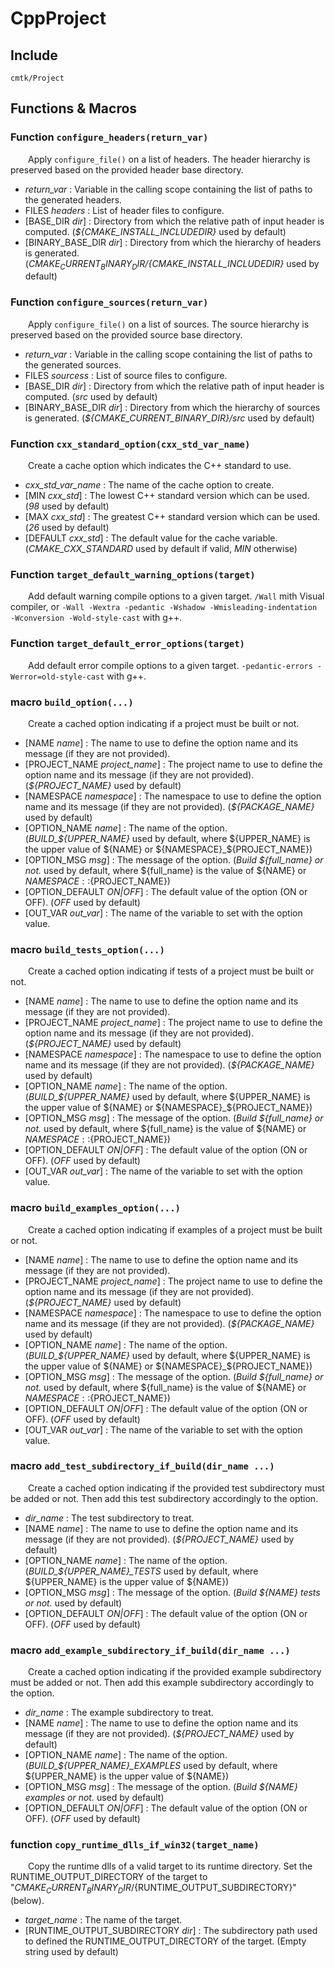 
# CppProject

## Include
`cmtk/Project`

## Functions & Macros
### Function `configure_headers(return_var)`

&ensp;&ensp;&ensp;&ensp;Apply `configure_file()` on a list of headers. The header hierarchy is preserved based on the provided header base directory.
- *return_var* :  Variable in the calling scope containing the list of paths to the generated headers.
- FILES *headers* :  List of header files to configure.
- [BASE_DIR *dir*] :  Directory from which the relative path of input header is computed. (*${CMAKE_INSTALL_INCLUDEDIR}* used by default)
- [BINARY_BASE_DIR *dir*] :  Directory from which the hierarchy of headers is generated. (*${CMAKE_CURRENT_BINARY_DIR}/${CMAKE_INSTALL_INCLUDEDIR}* used by default)

### Function `configure_sources(return_var)`

&ensp;&ensp;&ensp;&ensp;Apply `configure_file()` on a list of sources. The source hierarchy is preserved based on the provided source base directory.
- *return_var* :  Variable in the calling scope containing the list of paths to the generated sources.
- FILES *sourcess* :  List of source files to configure.
- [BASE_DIR *dir*] :  Directory from which the relative path of input header is computed. (*src* used by default)
- [BINARY_BASE_DIR *dir*] :  Directory from which the hierarchy of sources is generated. (*${CMAKE_CURRENT_BINARY_DIR}/src* used by default)

### Function `cxx_standard_option(cxx_std_var_name)`

&ensp;&ensp;&ensp;&ensp;Create a cache option which indicates the C++ standard to use.
- *cxx_std_var_name* :  The name of the cache option to create.
- [MIN *cxx_std*] :  The lowest C++ standard version which can be used.  (*98* used by default)
- [MAX *cxx_std*] :  The greatest C++ standard version which can be used.  (*26* used by default)
- [DEFAULT *cxx_std*] :  The default value for the cache variable.  (*CMAKE_CXX_STANDARD* used by default if valid, *MIN* otherwise)

### Function `target_default_warning_options(target)`

&ensp;&ensp;&ensp;&ensp;Add default warning compile options to a given target.
`/Wall` mith Visual compiler, or `-Wall -Wextra -pedantic -Wshadow -Wmisleading-indentation -Wconversion -Wold-style-cast` with g++.

### Function `target_default_error_options(target)`

&ensp;&ensp;&ensp;&ensp;Add default error compile options to a given target.
`-pedantic-errors -Werror=old-style-cast` with g++.

### macro `build_option(...)`

&ensp;&ensp;&ensp;&ensp;Create a cached option indicating if a project must be built or not.
- [NAME *name*] :  The name to use to define the option name and its message (if they are not provided).
- [PROJECT_NAME *project_name*] :  The project name to use to define the option name and its message (if they are not provided). (*${PROJECT_NAME}* used by default)
- [NAMESPACE *namespace*] :  The namespace to use to define the option name and its message (if they are not provided). (*${PACKAGE_NAME}* used by default)
- [OPTION_NAME *name*] :  The name of the option. (*BUILD_${UPPER_NAME}* used by default, where ${UPPER_NAME} is the upper value of ${NAME} or ${NAMESPACE}_${PROJECT_NAME})
- [OPTION_MSG *msg*] :  The message of the option. (*Build ${full_name} or not.* used by default, where ${full_name} is the value of ${NAME} or ${NAMESPACE}::${PROJECT_NAME})
- [OPTION_DEFAULT *ON|OFF*] :  The default value of the option (ON or OFF). (*OFF* used by default)
- [OUT_VAR *out_var*] :  The name of the variable to set with the option value.

### macro `build_tests_option(...)`

&ensp;&ensp;&ensp;&ensp;Create a cached option indicating if tests of a project must be built or not.
- [NAME *name*] :  The name to use to define the option name and its message (if they are not provided).
- [PROJECT_NAME *project_name*] :  The project name to use to define the option name and its message (if they are not provided). (*${PROJECT_NAME}* used by default)
- [NAMESPACE *namespace*] :  The namespace to use to define the option name and its message (if they are not provided). (*${PACKAGE_NAME}* used by default)
- [OPTION_NAME *name*] :  The name of the option. (*BUILD_${UPPER_NAME}* used by default, where ${UPPER_NAME} is the upper value of ${NAME} or ${NAMESPACE}_${PROJECT_NAME})
- [OPTION_MSG *msg*] :  The message of the option. (*Build ${full_name} or not.* used by default, where ${full_name} is the value of ${NAME} or ${NAMESPACE}::${PROJECT_NAME})
- [OPTION_DEFAULT *ON|OFF*] :  The default value of the option (ON or OFF). (*OFF* used by default)
- [OUT_VAR *out_var*] :  The name of the variable to set with the option value.

### macro `build_examples_option(...)`

&ensp;&ensp;&ensp;&ensp;Create a cached option indicating if examples of a project must be built or not.
- [NAME *name*] :  The name to use to define the option name and its message (if they are not provided).
- [PROJECT_NAME *project_name*] :  The project name to use to define the option name and its message (if they are not provided). (*${PROJECT_NAME}* used by default)
- [NAMESPACE *namespace*] :  The namespace to use to define the option name and its message (if they are not provided). (*${PACKAGE_NAME}* used by default)
- [OPTION_NAME *name*] :  The name of the option. (*BUILD_${UPPER_NAME}* used by default, where ${UPPER_NAME} is the upper value of ${NAME} or ${NAMESPACE}_${PROJECT_NAME})
- [OPTION_MSG *msg*] :  The message of the option. (*Build ${full_name} or not.* used by default, where ${full_name} is the value of ${NAME} or ${NAMESPACE}::${PROJECT_NAME})
- [OPTION_DEFAULT *ON|OFF*] :  The default value of the option (ON or OFF). (*OFF* used by default)
- [OUT_VAR *out_var*] :  The name of the variable to set with the option value.

### macro `add_test_subdirectory_if_build(dir_name ...)`

&ensp;&ensp;&ensp;&ensp;Create a cached option indicating if the provided test subdirectory must be added or not. Then add this test subdirectory accordingly to the option.
- *dir_name* :  The test subdirectory to treat.
- [NAME *name*] :  The name to use to define the option name and its message (if they are not provided). (*${PROJECT_NAME}* used by default)
- [OPTION_NAME *name*] :  The name of the option. (*BUILD_${UPPER_NAME}_TESTS* used by default, where ${UPPER_NAME} is the upper value of ${NAME})
- [OPTION_MSG *msg*] :  The message of the option. (*Build ${NAME} tests or not.* used by default)
- [OPTION_DEFAULT *ON|OFF*] :  The default value of the option (ON or OFF). (*OFF* used by default)

### macro `add_example_subdirectory_if_build(dir_name ...)`

&ensp;&ensp;&ensp;&ensp;Create a cached option indicating if the provided example subdirectory must be added or not. Then add this example subdirectory accordingly to the option.
- *dir_name* :  The example subdirectory to treat.
- [NAME *name*] :  The name to use to define the option name and its message (if they are not provided). (*${PROJECT_NAME}* used by default)
- [OPTION_NAME *name*] :  The name of the option. (*BUILD_${UPPER_NAME}_EXAMPLES* used by default, where ${UPPER_NAME} is the upper value of ${NAME})
- [OPTION_MSG *msg*] :  The message of the option. (*Build ${NAME} examples or not.* used by default)
- [OPTION_DEFAULT *ON|OFF*] :  The default value of the option (ON or OFF). (*OFF* used by default)

### function `copy_runtime_dlls_if_win32(target_name)`

&ensp;&ensp;&ensp;&ensp;Copy the runtime dlls of a valid target to its runtime directory. Set the RUNTIME_OUTPUT_DIRECTORY of the target to 
"${CMAKE_CURRENT_BINARY_DIR}/${RUNTIME_OUTPUT_SUBDIRECTORY}" (below).
- *target_name* :  The name of the target.
- [RUNTIME_OUTPUT_SUBDIRECTORY *dir*] :  The subdirectory path used to defined the RUNTIME_OUTPUT_DIRECTORY of the target. (Empty string used by default)
